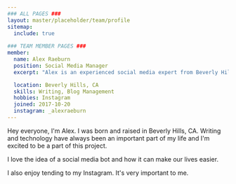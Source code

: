 ```yaml
---
### ALL PAGES ###
layout: master/placeholder/team/profile
sitemap:
  include: true
  
### TEAM MEMBER PAGES ###
member:
  name: Alex Raeburn
  position: Social Media Manager
  excerpt: "Alex is an experienced social media expert from Beverly Hills, CA and is a major contributor to our blog."

  location: Beverly Hills, CA
  skills: Writing, Blog Management
  hobbies: Instagram
  joined: 2017-10-20
  instagram: _alexraeburn
---
```


Hey everyone, I'm Alex. I was born and raised in Beverly Hills, CA. Writing and technology have always been an important part of my life and I'm excited to be a part of this project.

I love the idea of a social media bot and how it can make our lives easier.

I also enjoy tending to my Instagram. It's very important to me.

